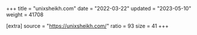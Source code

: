 +++
title = "unixsheikh.com"
date = "2022-03-22"
updated = "2023-05-10"
weight = 41708

[extra]
source = "https://unixsheikh.com/"
ratio = 93
size = 41
+++
